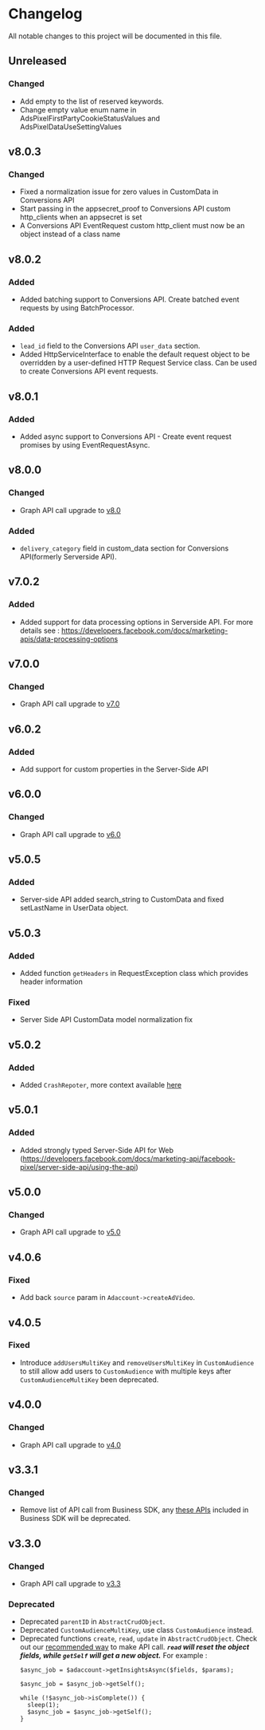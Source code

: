 # Changelog

All notable changes to this project will be documented in this file.


## Unreleased

### Changed
- Add empty to the list of reserved keywords.
- Change empty value enum name in AdsPixelFirstPartyCookieStatusValues and AdsPixelDataUseSettingValues

## v8.0.3

### Changed
- Fixed a normalization issue for zero values in CustomData in Conversions API
- Start passing in the appsecret_proof to Conversions API custom http_clients when an appsecret is set
- A Conversions API EventRequest custom http_client must now be an object instead of a class name

## v8.0.2

### Added
- Added batching support to Conversions API. Create batched event requests by using BatchProcessor.

### Added
- `lead_id` field to the Conversions API `user_data` section.
- Added HttpServiceInterface to enable the default request object to be overridden by a user-defined HTTP Request Service class. Can be used to create Conversions API event requests.

## v8.0.1

### Added
- Added async support to Conversions API - Create event request promises by using EventRequestAsync.

## v8.0.0

### Changed
- Graph API call upgrade to [v8.0](https://developers.facebook.com/docs/graph-api/changelog/version8.0)

### Added
- `delivery_category` field in custom_data section for Conversions API(formerly Serverside API).

## v7.0.2
### Added
- Added support for data processing options in Serverside API. For more details see : https://developers.facebook.com/docs/marketing-apis/data-processing-options

## v7.0.0
### Changed
- Graph API call upgrade to [v7.0](https://developers.facebook.com/docs/graph-api/changelog/version7.0)

## v6.0.2
### Added
- Add support for custom properties in the Server-Side API

## v6.0.0
### Changed
- Graph API call upgrade to [v6.0](https://developers.facebook.com/docs/graph-api/changelog/version6.0)

## v5.0.5
### Added
- Server-side API added search_string to CustomData and fixed setLastName in UserData object.

## v5.0.3
### Added
- Added function `getHeaders` in RequestException class which provides header information
### Fixed
- Server Side API CustomData model normalization fix

## v5.0.2

### Added
  - Added `CrashRepoter`, more context available [here](https://developers.facebook.com/docs/business-sdk/guides/crash-reports)

## v5.0.1
### Added
  - Added strongly typed Server-Side API for Web (https://developers.facebook.com/docs/marketing-api/facebook-pixel/server-side-api/using-the-api)

## v5.0.0
### Changed
- Graph API call upgrade to [v5.0](https://developers.facebook.com/docs/graph-api/changelog/version5.0)

## v4.0.6

### Fixed
 - Add back `source` param in `Adaccount->createAdVideo`.

## v4.0.5

### Fixed
 - Introduce `addUsersMultiKey` and `removeUsersMultiKey` in `CustomAudience` to still allow add users to `CustomAudience` with multiple keys after `CustomAudienceMultiKey` been deprecated.

## v4.0.0
### Changed
- Graph API call upgrade to [v4.0](https://developers.facebook.com/docs/graph-api/changelog/version4.0)

## v3.3.1
### Changed
- Remove list of API call from Business SDK, any [these APIs](https://developers.facebook.com/docs/graph-api/changelog/4-30-2019-endpoint-deprecations) included in Business SDK will be deprecated.

## v3.3.0
### Changed
- Graph API call upgrade to [v3.3](https://developers.facebook.com/docs/graph-api/changelog/version3.3)
### Deprecated
- Deprecated `parentID` in `AbstractCrudObject`.
- Deprecated `CustomAudienceMultiKey`, use class `CustomAudience` instead.
- Deprecated functions `create`, `read`, `update` in `AbstractCrudObject`. Check out our [recommended way](https://github.com/facebook/facebook-php-business-sdk#object-classes) to make API call.
***`read` will reset the object fields, while `getSelf` will get a new object.*** For example :
  ```
  $async_job = $adaccount->getInsightsAsync($fields, $params);

  $async_job = $async_job->getSelf();

  while (!$async_job->isComplete()) {
    sleep(1);
    $async_job = $async_job->getSelf();
  }
  ```
